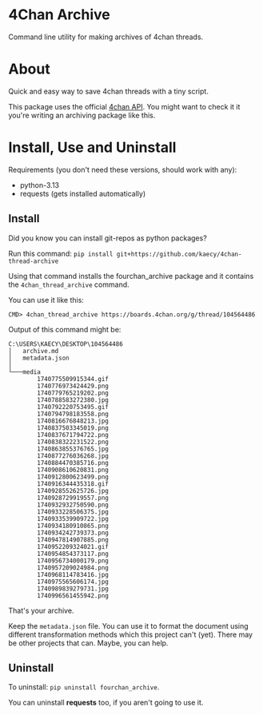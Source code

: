 # 4Chan Archive

Command line utility for making archives of 4chan threads.

# About
Quick and easy way to save 4chan threads with a tiny script.

This package uses the official [4chan API](https://github.com/4chan/4chan-APi). You might want to check it it you're writing an archiving package like this.

# Install, Use and Uninstall
Requirements (you don't need these versions, should work with any):
- python-3.13
- requests (gets installed automatically)

## Install
Did you know you can install git-repos as python packages?

Run this command: `pip install git+https://github.com/kaecy/4chan-thread-archive`

Using that command installs the fourchan_archive package and it contains the `4chan_thread_archive` command.

You can use it like this:
```terminal
CMD> 4chan_thread_archive https://boards.4chan.org/g/thread/104564486
```

Output of this command might be:
```output
C:\USERS\KAECY\DESKTOP\104564486
│   archive.md
│   metadata.json
│
└───media
        1740775509915344.gif
        1740776973424429.png
        1740779765219202.png
        1740788583272380.jpg
        1740792220753495.gif
        1740794798183558.png
        1740816676848213.jpg
        1740837503345019.png
        1740837671794722.png
        1740838322231522.png
        1740863855376765.jpg
        1740877276036268.jpg
        1740884470385716.png
        1740908610620831.png
        1740912800623499.png
        1740916344435318.gif
        1740928552625726.jpg
        1740928729919557.png
        1740932932750590.png
        1740933228506375.jpg
        1740933539909722.jpg
        1740934180910865.png
        1740934242739373.png
        1740947814907885.png
        1740952209324021.gif
        1740954854373117.png
        1740956734000179.png
        1740957209024984.png
        1740968114783416.jpg
        1740975565606174.jpg
        1740989839279731.jpg
        1740996561455942.png
```
That's your archive.

Keep the `metadata.json` file. You can use it to format the document using different transformation methods which this project can't (yet). There may be other projects that can. Maybe, you can help.

## Uninstall
To uninstall: `pip uninstall fourchan_archive`.

You can uninstall **requests** too, if you aren't going to use it.
